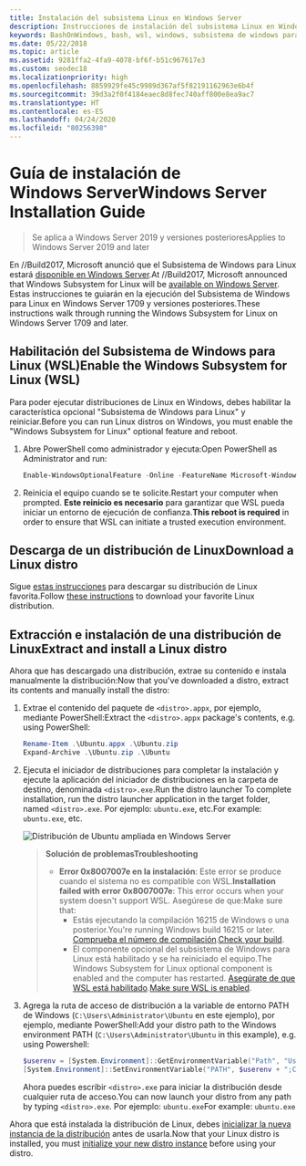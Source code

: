 ```yaml
---
title: Instalación del subsistema Linux en Windows Server
description: Instrucciones de instalación del subsistema Linux en Windows Server.
keywords: BashOnWindows, bash, wsl, windows, subsistema de windows para linux, subsistemawindows, ubuntu, windows server
ms.date: 05/22/2018
ms.topic: article
ms.assetid: 9281ffa2-4fa9-4078-bf6f-b51c967617e3
ms.custom: seodec18
ms.localizationpriority: high
ms.openlocfilehash: 8859929fe45c9989d367af5f82191162963e6b4f
ms.sourcegitcommit: 39d3a2f0f4184eaec8d8fec740aff800e8ea9ac7
ms.translationtype: HT
ms.contentlocale: es-ES
ms.lasthandoff: 04/24/2020
ms.locfileid: "80256398"
---
```

# <a name="windows-server-installation-guide"></a><span data-ttu-id="1894e-104">Guía de instalación de Windows Server</span><span class="sxs-lookup"><span data-stu-id="1894e-104">Windows Server Installation Guide</span></span>

> <span data-ttu-id="1894e-105">Se aplica a Windows Server 2019 y versiones posteriores</span><span class="sxs-lookup"><span data-stu-id="1894e-105">Applies to Windows Server 2019 and later</span></span>

<span data-ttu-id="1894e-106">En //Build2017, Microsoft anunció que el Subsistema de Windows para Linux estará [disponible en Windows Server](https://blogs.technet.microsoft.com/hybridcloud/2017/05/10/windows-server-for-developers-news-from-microsoft-build-2017/).</span><span class="sxs-lookup"><span data-stu-id="1894e-106">At //Build2017, Microsoft announced that Windows Subsystem for Linux will be [available on Windows Server](https://blogs.technet.microsoft.com/hybridcloud/2017/05/10/windows-server-for-developers-news-from-microsoft-build-2017/).</span></span>  <span data-ttu-id="1894e-107">Estas instrucciones te guiarán en la ejecución del Subsistema de Windows para Linux en Windows Server 1709 y versiones posteriores.</span><span class="sxs-lookup"><span data-stu-id="1894e-107">These instructions walk through running the Windows Subsystem for Linux on Windows Server 1709 and later.</span></span>

## <a name="enable-the-windows-subsystem-for-linux-wsl"></a><span data-ttu-id="1894e-108">Habilitación del Subsistema de Windows para Linux (WSL)</span><span class="sxs-lookup"><span data-stu-id="1894e-108">Enable the Windows Subsystem for Linux (WSL)</span></span>

<span data-ttu-id="1894e-109">Para poder ejecutar distribuciones de Linux en Windows, debes habilitar la característica opcional "Subsistema de Windows para Linux" y reiniciar.</span><span class="sxs-lookup"><span data-stu-id="1894e-109">Before you can run Linux distros on Windows, you must enable the "Windows Subsystem for Linux" optional feature and reboot.</span></span>

1. <span data-ttu-id="1894e-110">Abre PowerShell como administrador y ejecuta:</span><span class="sxs-lookup"><span data-stu-id="1894e-110">Open PowerShell as Administrator and run:</span></span>
    ```powershell
    Enable-WindowsOptionalFeature -Online -FeatureName Microsoft-Windows-Subsystem-Linux
    ```

2. <span data-ttu-id="1894e-111">Reinicia el equipo cuando se te solicite.</span><span class="sxs-lookup"><span data-stu-id="1894e-111">Restart your computer when prompted.</span></span> <span data-ttu-id="1894e-112">**Este reinicio es necesario** para garantizar que WSL pueda iniciar un entorno de ejecución de confianza.</span><span class="sxs-lookup"><span data-stu-id="1894e-112">**This reboot is required** in order to ensure that WSL can initiate a trusted execution environment.</span></span>

## <a name="download-a-linux-distro"></a><span data-ttu-id="1894e-113">Descarga de un distribución de Linux</span><span class="sxs-lookup"><span data-stu-id="1894e-113">Download a Linux distro</span></span>

<span data-ttu-id="1894e-114">Sigue [estas instrucciones](install-manual.md) para descargar su distribución de Linux favorita.</span><span class="sxs-lookup"><span data-stu-id="1894e-114">Follow [these instructions](install-manual.md) to download your favorite Linux distribution.</span></span>

## <a name="extract-and-install-a-linux-distro"></a><span data-ttu-id="1894e-115">Extracción e instalación de una distribución de Linux</span><span class="sxs-lookup"><span data-stu-id="1894e-115">Extract and install a Linux distro</span></span>
<span data-ttu-id="1894e-116">Ahora que has descargado una distribución, extrae su contenido e instala manualmente la distribución:</span><span class="sxs-lookup"><span data-stu-id="1894e-116">Now that you've downloaded a distro, extract its contents and manually install the distro:</span></span>

1. <span data-ttu-id="1894e-117">Extrae el contenido del paquete de `<distro>.appx`, por ejemplo, mediante PowerShell:</span><span class="sxs-lookup"><span data-stu-id="1894e-117">Extract the `<distro>.appx` package's contents, e.g. using PowerShell:</span></span>

    ```powershell
    Rename-Item .\Ubuntu.appx .\Ubuntu.zip
    Expand-Archive .\Ubuntu.zip .\Ubuntu
    ```

2. <span data-ttu-id="1894e-118">Ejecuta el iniciador de distribuciones para completar la instalación y ejecute la aplicación del iniciador de distribuciones en la carpeta de destino, denominada `<distro>.exe`.</span><span class="sxs-lookup"><span data-stu-id="1894e-118">Run the distro launcher To complete installation, run the distro launcher application in the target folder, named `<distro>.exe`.</span></span> <span data-ttu-id="1894e-119">Por ejemplo: `ubuntu.exe`, etc.</span><span class="sxs-lookup"><span data-stu-id="1894e-119">For example: `ubuntu.exe`, etc.</span></span>

    ![Distribución de Ubuntu ampliada en Windows Server](media/server-appx-expand.png)

    > <span data-ttu-id="1894e-121">**Solución de problemas**</span><span class="sxs-lookup"><span data-stu-id="1894e-121">**Troubleshooting**</span></span>
    > * <span data-ttu-id="1894e-122">**Error 0x8007007e en la instalación**: Este error se produce cuando el sistema no es compatible con WSL.</span><span class="sxs-lookup"><span data-stu-id="1894e-122">**Installation failed with error 0x8007007e**: This error occurs when your system doesn't support WSL.</span></span> <span data-ttu-id="1894e-123">Asegúrese de que:</span><span class="sxs-lookup"><span data-stu-id="1894e-123">Make sure that:</span></span>
    >   * <span data-ttu-id="1894e-124">Estás ejecutando la compilación 16215 de Windows o una posterior.</span><span class="sxs-lookup"><span data-stu-id="1894e-124">You're running Windows build 16215 or later.</span></span> <span data-ttu-id="1894e-125">[Comprueba el número de compilación](troubleshooting.md#check-your-build-number).</span><span class="sxs-lookup"><span data-stu-id="1894e-125">[Check your build](troubleshooting.md#check-your-build-number).</span></span>
    >   * <span data-ttu-id="1894e-126">El componente opcional del subsistema de Windows para Linux está habilitado y se ha reiniciado el equipo.</span><span class="sxs-lookup"><span data-stu-id="1894e-126">The Windows Subsystem for Linux optional component is enabled and the computer has restarted.</span></span>  <span data-ttu-id="1894e-127">[Asegúrate de que WSL está habilitado](troubleshooting.md#confirm-wsl-is-enabled).</span><span class="sxs-lookup"><span data-stu-id="1894e-127">[Make sure WSL is enabled](troubleshooting.md#confirm-wsl-is-enabled).</span></span>
    
3. <span data-ttu-id="1894e-128">Agrega la ruta de acceso de distribución a la variable de entorno PATH de Windows (`C:\Users\Administrator\Ubuntu` en este ejemplo), por ejemplo, mediante PowerShell:</span><span class="sxs-lookup"><span data-stu-id="1894e-128">Add your distro path to the Windows environment PATH (`C:\Users\Administrator\Ubuntu` in this example), e.g. using Powershell:</span></span>
        
    ```powershell
    $userenv = [System.Environment]::GetEnvironmentVariable("Path", "User")
    [System.Environment]::SetEnvironmentVariable("PATH", $userenv + ";C:\Users\Administrator\Ubuntu", "User")
    ```
    <span data-ttu-id="1894e-129">Ahora puedes escribir `<distro>.exe` para iniciar la distribución desde cualquier ruta de acceso.</span><span class="sxs-lookup"><span data-stu-id="1894e-129">You can now launch your distro from any path by typing `<distro>.exe`.</span></span> <span data-ttu-id="1894e-130">Por ejemplo: `ubuntu.exe`</span><span class="sxs-lookup"><span data-stu-id="1894e-130">For example: `ubuntu.exe`</span></span>

<span data-ttu-id="1894e-131">Ahora que está instalada la distribución de Linux, debes [inicializar la nueva instancia de la distribución](initialize-distro.md) antes de usarla.</span><span class="sxs-lookup"><span data-stu-id="1894e-131">Now that your Linux distro is installed, you must [initialize your new distro instance](initialize-distro.md) before using your distro.</span></span>
